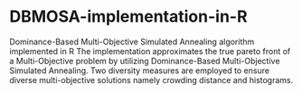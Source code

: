 # DBMOSA-implementation-in-R
Dominance-Based Multi-Objective Simulated Annealing algorithm implemented in R
The implementation approximates the true pareto front of a Multi-Objective problem by utilizing Dominance-Based Multi-Objective Simulated Annealing. Two  diversity measures are employed to ensure diverse multi-objective solutions namely crowding distance and histograms.  

